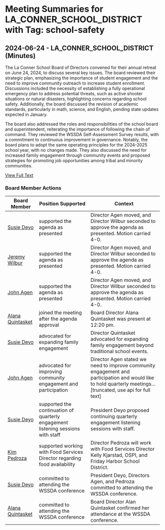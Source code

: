 # Meeting Summaries for LA_CONNER_SCHOOL_DISTRICT with Tag: school-safety

## 2024-06-24 - LA_CONNER_SCHOOL_DISTRICT (Minutes)

The La Conner School Board of Directors convened for their annual retreat on June 24, 2024, to discuss several key issues. The board reviewed their strategic plan, emphasizing the importance of student engagement and the need to improve community outreach to increase student enrollment. Discussions included the necessity of establishing a fully operational emergency plan to address potential threats, such as active shooter situations or natural disasters, highlighting concerns regarding school safety. Additionally, the board discussed the revision of academic standards, particularly in math, science, and English, pending state updates expected in January. 

The board also addressed the roles and responsibilities of the school board and superintendent, reiterating the importance of following the chain of command. They reviewed the WSSDA Self-Assessment Survey results, with a commitment to continuous improvement in governance. Notably, the board plans to adopt the same operating principles for the 2024-2025 school year, with no changes made. They also discussed the need for increased family engagement through community events and proposed strategies for promoting job opportunities among tribal and minority communities.

[View Full Text](https://raw.githubusercontent.com/VoronoiPerspectives/WashingtonStateSchoolBoardExplorer/refs/heads/main/data/countries/usa/states/wa/counties/skagit/school_boards/la_conner_school_district/2024/2024-06-24-minutes.txt)

### Board Member Actions

| Board Member | Position Supported | Context |
|--------------|--------------------|---------|
| [Susie Deyo](board_member_254.md) | supported the agenda as presented | Director Agen moved, and Director Wilbur seconded to approve the agenda as presented. Motion carried 4-0. |
| [Jeremy Wilbur](board_member_252.md) | supported the agenda as presented | Director Agen moved, and Director Wilbur seconded to approve the agenda as presented. Motion carried 4-0. |
| [John Agen](board_member_251.md) | supported the agenda as presented | Director Agen moved, and Director Wilbur seconded to approve the agenda as presented. Motion carried 4-0. |
| [Alana Quintasket](board_member_250.md) | joined the meeting after the agenda approval | Board Director Alana Quintasket was present at 12:20 pm. |
| [Susie Deyo](board_member_254.md) | advocated for expanding family engagement | Director Quintasket advocated for expanding family engagement beyond traditional school events. |
| [John Agen](board_member_251.md) | advocated for improving community engagement and participation | Director Agen stated we need to improve community engagement and participation and would like to hold quarterly meetings...[truncated, use api for full text] |
| [Susie Deyo](board_member_254.md) | supported the continuation of quarterly engagement listening sessions with staff | President Deyo proposed continuing quarterly engagement listening sessions with staff. |
| [Kim Pedroza](board_member_253.md) | supported working with Food Services Director regarding food availability | Director Pedroza will work with Food Services Director Kelly Kjarstad, OSPI, and Friday Harbor School District. |
| [Susie Deyo](board_member_254.md) | committed to attending the WSSDA conference | President Deyo, Directors Agen, and Pedroza committed to attending the WSSDA conference. |
| [Alana Quintasket](board_member_250.md) | committed to attending the WSSDA conference | Board Director Alan Quintasket confirmed her attendance at the WSSDA conference. |


